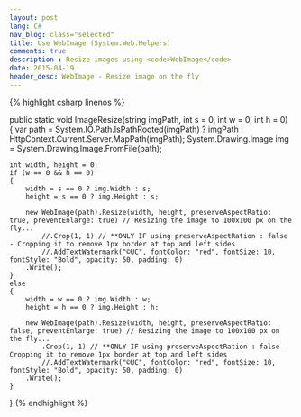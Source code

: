 ```yaml
---
layout: post
lang: C#
nav_blog: class="selected"
title: Use WebImage (System.Web.Helpers)
comments: true
description : Resize images using <code>WebImage</code>
date: 2015-04-19
header_desc: WebImage - Resize image on the fly
---
```


{% highlight csharp linenos %}

public static void ImageResize(string imgPath, int s = 0, int w = 0, int h = 0)
{
    var path = System.IO.Path.IsPathRooted(imgPath) ? imgPath : HttpContext.Current.Server.MapPath(imgPath);
    System.Drawing.Image img = System.Drawing.Image.FromFile(path);

    int width, height = 0;
    if (w == 0 && h == 0)
    {
        width = s == 0 ? img.Width : s;
        height = s == 0 ? img.Height : s;

        new WebImage(path).Resize(width, height, preserveAspectRatio: true, preventEnlarge: true) // Resizing the image to 100x100 px on the fly... 
            //.Crop(1, 1) // **ONLY IF using preserveAspectRation : false - Cropping it to remove 1px border at top and left sides
            //.AddTextWatermark("©UC", fontColor: "red", fontSize: 10, fontStyle: "Bold", opacity: 50, padding: 0)
        .Write();
    }
    else
    {
        width = w == 0 ? img.Width : w;
        height = h == 0 ? img.Height : h;

        new WebImage(path).Resize(width, height, preserveAspectRatio: false, preventEnlarge: true) // Resizing the image to 100x100 px on the fly... 
            .Crop(1, 1) // **ONLY IF using preserveAspectRation : false - Cropping it to remove 1px border at top and left sides
            //.AddTextWatermark("©UC", fontColor: "red", fontSize: 10, fontStyle: "Bold", opacity: 50, padding: 0)
        .Write();
    }
}
{% endhighlight %}
